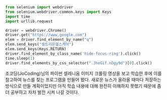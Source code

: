```python
from selenium import webdriver
from selenium.webdriver.common.keys import Keys
import time
import urllib.request

driver = webdriver.Chrome()
driver.get("https://www.google.com")
elem = driver.find_element_by_name("q")
elem.send_keys("셀트리온헬스케어")
elem.send_keys(Keys.RETURN)
driver.find_element_by_class_name('hide-focus-ring').click()
time.sleep(1)
driver.find_elements_by_css_selector(".JheGif.nDgy9d")[0].click()
```
조코딩(JoCoding)님의 파이썬 셀레니움 이미지 크롤링 영상을 보고 학습한 후에 이를 참고하여 뉴스를 찾는 프로그램을 만들어 봤다.
새로운 뉴스가 올라올 때마다 저장하는 방식으로 만들 계획이었지만 아직 학습 내용에 대해 완전히 이해하지 못했기 때문에 좀 더 공부하고 차차 발전 시켜 나갈 것이다.
